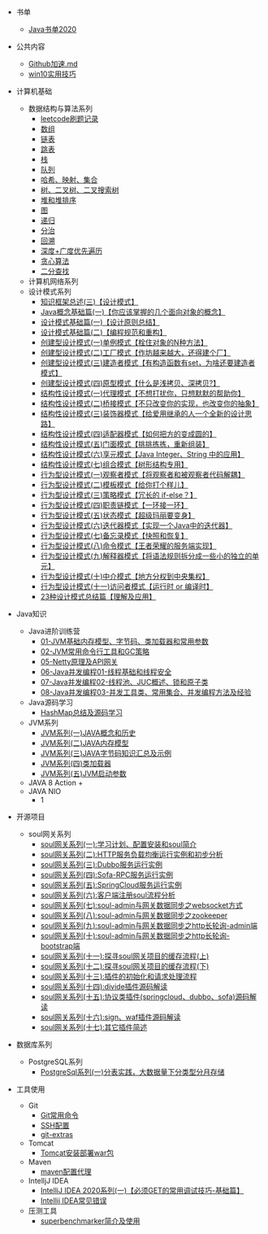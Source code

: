  - 书单
    * [Java书单2020](./Books/Java书单2020.md)
 - 公共内容
    * [Github加速.md](./Common/github加速.md)
    * [win10实用技巧](./Common/win10技巧.md)
   
 - 计算机基础
    * 数据结构与算法系列
        + [leetcode刷题记录](https://github.com/xiaoboji/j-leetcode)
        + [数组](https://github.com/xiaoboji/algorithm024/blob/main/Week_01/note/array.md)
        + [链表](https://github.com/xiaoboji/algorithm024/blob/main/Week_01/note/list.md)
        + [跳表](https://github.com/xiaoboji/algorithm024/blob/main/Week_01/note/skiplist.md)
        + [栈](https://github.com/xiaoboji/algorithm024/blob/main/Week_01/note/stack.md)
        + [队列](https://github.com/xiaoboji/algorithm024/blob/main/Week_01/note/queue.md)
        + [哈希、映射、集合](https://github.com/xiaoboji/algorithm024/tree/main/Week_02/note/hash.md)
        + [树、二叉树、二叉搜索树](https://github.com/xiaoboji/algorithm024/tree/main/Week_02/note/tree.md)
        + [堆和堆排序](https://github.com/xiaoboji/algorithm024/tree/main/Week_02/note/heap.md)
        + [图](https://github.com/xiaoboji/algorithm024/tree/main/Week_02/note/graph.md)
        + [递归](https://github.com/xiaoboji/algorithm024/tree/main/Week_03/note/Recursion.md)
        + [分治](https://github.com/xiaoboji/algorithm024/tree/main/Week_03/note/DivideAndConquer.md)
        + [回溯](https://github.com/xiaoboji/algorithm024/tree/main/Week_03/note/Backtracking.md)
        + [深度+广度优先遍历](https://github.com/xiaoboji/algorithm024/tree/main/Week_04/note/BfsDfs.md)
        + [贪心算法](https://github.com/xiaoboji/algorithm024/tree/main/Week_04/note/Greedy.md)
        + [二分查找](https://github.com/xiaoboji/algorithm024/tree/main/Week_04/note/BinarySearch.md)
    * 计算机网络系列
    * 设计模式系列
        + [知识框架总述(三)【设计模式】](https://xiaoboji.blog.csdn.net/article/details/107478382)
        + [Java概念基础篇(一)【你应该掌握的几个面向对象的概念】](https://xiaoboji.blog.csdn.net/article/details/107550063)
        + [设计模式基础篇(一)【设计原则总结】](https://xiaoboji.blog.csdn.net/article/details/107587289)
        + [设计模式基础篇(二)【编程规范和重构】](https://xiaoboji.blog.csdn.net/article/details/107679594)
        + [创建型设计模式(一)单例模式【栓住对象的N种方法】](https://xiaoboji.blog.csdn.net/article/details/107995374)
        + [创建型设计模式(二)工厂模式【作坊越来越大，还得建个厂】](https://xiaoboji.blog.csdn.net/article/details/108066892)
        + [创建型设计模式(三)建造者模式【有构造函数有set，为啥还要建造者模式】](https://xiaoboji.blog.csdn.net/article/details/108091018)
        + [创建型设计模式(四)原型模式【什么是浅拷贝、深拷贝?】](https://xiaoboji.blog.csdn.net/article/details/108137420)
        + [结构性设计模式(一)代理模式【不想打扰你，只想默默的帮助你】](https://xiaoboji.blog.csdn.net/article/details/108288445)
        + [结构性设计模式(二)桥接模式【不只改变你的实现，也改变你的抽象】](https://xiaoboji.blog.csdn.net/article/details/108633161)
        + [结构性设计模式(三)装饰器模式【给爱用继承的人一个全新的设计思路】](https://xiaoboji.blog.csdn.net/article/details/108722730)
        + [结构性设计模式(四)适配器模式【如何把方的变成圆的】](https://xiaoboji.blog.csdn.net/article/details/108786929)
        + [结构性设计模式(五)门面模式【挑挑拣拣，重新组装】](https://xiaoboji.blog.csdn.net/article/details/108810048)
        + [结构性设计模式(六)享元模式【Java Integer、String 中的应用】](https://xiaoboji.blog.csdn.net/article/details/108906206)
        + [结构性设计模式(七)组合模式【树形结构专用】](https://xiaoboji.blog.csdn.net/article/details/109019563)
        + [行为型设计模式(一)观察者模式【将观察者和被观察者代码解耦】](https://xiaoboji.blog.csdn.net/article/details/109254885)
        + [行为型设计模式(二)模板模式【给你打个样儿】](https://xiaoboji.blog.csdn.net/article/details/109256145)
        + [行为型设计模式(三)策略模式【冗长的 if-else？】](https://xiaoboji.blog.csdn.net/article/details/109260310)
        + [行为型设计模式(四)职责链模式【一环接一环】](https://xiaoboji.blog.csdn.net/article/details/109445763)
        + [行为型设计模式(五)状态模式【超级玛丽要变身】](https://xiaoboji.blog.csdn.net/article/details/109445878)
        + [行为型设计模式(六)迭代器模式【实现一个Java中的迭代器】](https://xiaoboji.blog.csdn.net/article/details/109617119)
        + [行为型设计模式(七)备忘录模式【快照和恢复】](https://xiaoboji.blog.csdn.net/article/details/109671360)
        + [行为型设计模式(八)命令模式【王者荣耀的服务端实现】](https://xiaoboji.blog.csdn.net/article/details/109684455)
        + [行为型设计模式(九)解释器模式【将语法规则拆分成一些小的独立的单元】](https://xiaoboji.blog.csdn.net/article/details/109684655)
        + [行为型设计模式(十)中介模式【地方分权到中央集权】](https://xiaoboji.blog.csdn.net/article/details/109684859)
        + [行为型设计模式(十一)访问者模式【运行时 or 编译时】](https://xiaoboji.blog.csdn.net/article/details/109688403)
        + [23种设计模式总结篇【理解及应用】](https://xiaoboji.blog.csdn.net/article/details/109993836)
 
 - Java知识
    * Java进阶训练营
        + [01-JVM基础内存模型、字节码、类加载器和常用参数](./Java/Java-000/01-JVM基础内存模型、字节码、类加载器和常用参数.md)
        + [02-JVM常用命令行工具和GC策略](./Java/Java-000/02-JVM常用命令行工具和GC策略.md)
        + [05-Netty原理及API网关](./Java/Java-000/05-Netty原理与API网关.md) 
        + [06-Java并发编程01-线程基础和线程安全](./Java/Java-000/06-Java并发编程.md) 
        + [07-Java并发编程02-线程池、JUC概述、锁和原子类](./Java/Java-000/07-Java并发编程02.md) 
        + [08-Java并发编程03-并发工具类、常用集合、并发编程方法及经验](./Java/Java-000/08-Java并发编程03.md) 
    * Java源码学习
        + [HashMap总结及源码学习](https://github.com/xiaoboji/algorithm024/tree/main/Week_02/homework/HashMap.md)
    * JVM系列
        + [JVM系列(一)JAVA概念和历史](https://xiaoboji.blog.csdn.net/article/details/110211274)
        + [JVM系列(二)JAVA内存模型](https://xiaoboji.blog.csdn.net/article/details/112504615)
        + [JVM系列(三)JAVA字节码知识汇总及示例](https://xiaoboji.blog.csdn.net/article/details/112670232)
        + [JVM系列(四)类加载器](https://xiaoboji.blog.csdn.net/article/details/112796174)
        + [JVM系列(五)JVM启动参数](https://xiaoboji.blog.csdn.net/article/details/112802900)
    * JAVA 8 Action
        + 
    * JAVA NIO
        + 1
        
 - 开源项目
    * soul网关系列
        + [soul网关系列(一):学习计划、配置安装和soul简介](https://xiaoboji.blog.csdn.net/article/details/112638926)
        + [soul网关系列(二):HTTP服务负载均衡运行实例和初步分析](https://xiaoboji.blog.csdn.net/article/details/112690151)
        + [soul网关系列(三):Dubbo服务运行实例](https://xiaoboji.blog.csdn.net/article/details/112725159)
        + [soul网关系列(四):Sofa-RPC服务运行实例](https://xiaoboji.blog.csdn.net/article/details/112797930)        
        + [soul网关系列(五):SpringCloud服务运行实例](https://xiaoboji.blog.csdn.net/article/details/112854047)        
        + [soul网关系列(六):客户端注册soul流程分析](https://xiaoboji.blog.csdn.net/article/details/112911967)        
        + [soul网关系列(七):soul-admin与网关数据同步之websocket方式](https://xiaoboji.blog.csdn.net/article/details/112974192)        
        + [soul网关系列(八):soul-admin与网关数据同步之zookeeper](https://xiaoboji.blog.csdn.net/article/details/113004035)        
        + [soul网关系列(九):soul-admin与网关数据同步之http长轮询-admin端](https://xiaoboji.blog.csdn.net/article/details/113065424)        
        + [soul网关系列(十):soul-admin与网关数据同步之http长轮询-bootstrap端](https://xiaoboji.blog.csdn.net/article/details/113155093)        
        + [soul网关系列(十一):探寻soul网关项目的缓存流程(上)](https://xiaoboji.blog.csdn.net/article/details/113206408)        
        + [soul网关系列(十二):探寻soul网关项目的缓存流程(下)](https://xiaoboji.blog.csdn.net/article/details/113283681)        
        + [soul网关系列(十三):插件的初始化和请求处理流程](https://xiaoboji.blog.csdn.net/article/details/113361306)        
        + [soul网关系列(十四):divide插件源码解读](https://xiaoboji.blog.csdn.net/article/details/113408851)        
        + [soul网关系列(十五):协议类插件(springcloud、dubbo、sofa)源码解读](https://xiaoboji.blog.csdn.net/article/details/113449013)        
        + [soul网关系列(十六):sign、waf插件源码解读](https://xiaoboji.blog.csdn.net/article/details/113622116) 
        + [soul网关系列(十七):其它插件简述](https://xiaoboji.blog.csdn.net/article/details/113667355)   
      
    
 - 数据库系列
    * PostgreSQL系列    
        + [PostgreSql系列(一)分表实践，大数据量下分类型分月存储](https://xiaoboji.blog.csdn.net/article/details/109592955)
 - 工具使用
     * Git
        + [Git常用命令](./Tools/Git/Git常用命令汇总.md)
        + [SSH配置](./Tools/Git/SSH.md)
        + [git-extras](./Tools/Git/git-extras插件.md)
     * Tomcat
        + [Tomcat安装部署war包](./Tomcat/Tomcat安装部署war包.md)
     * Maven
        + [maven配置代理](./Tools/Maven/maven配置代理.md)        
     * IntelljJ IDEA
        + [IntelliJ IDEA 2020系列(一)【必须GET的常用调试技巧-基础篇】](https://xiaoboji.blog.csdn.net/article/details/106773433) 
        + [Intellij IDEA常见错误](./Tools/Maven/maven配置代理.md)
     * 压测工具
        + [superbenchmarker简介及使用](./Tools/superbenchmarker/sb.md)
